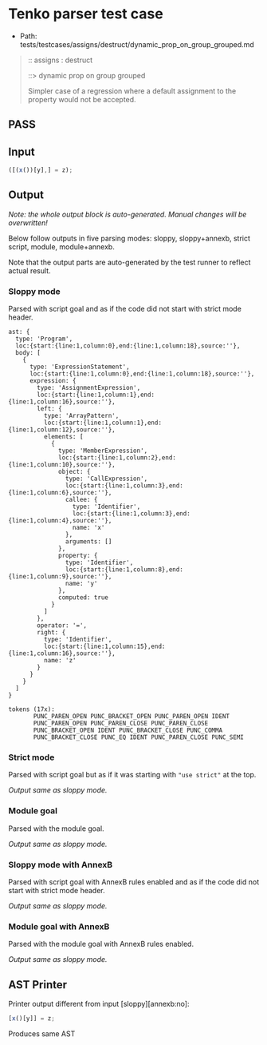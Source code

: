 # Tenko parser test case

- Path: tests/testcases/assigns/destruct/dynamic_prop_on_group_grouped.md

> :: assigns : destruct
>
> ::> dynamic prop on group grouped
>
> Simpler case of a regression where a default assignment to the property would not be accepted.

## PASS

## Input

`````js
([(x())[y],] = z);
`````

## Output

_Note: the whole output block is auto-generated. Manual changes will be overwritten!_

Below follow outputs in five parsing modes: sloppy, sloppy+annexb, strict script, module, module+annexb.

Note that the output parts are auto-generated by the test runner to reflect actual result.

### Sloppy mode

Parsed with script goal and as if the code did not start with strict mode header.

`````
ast: {
  type: 'Program',
  loc:{start:{line:1,column:0},end:{line:1,column:18},source:''},
  body: [
    {
      type: 'ExpressionStatement',
      loc:{start:{line:1,column:0},end:{line:1,column:18},source:''},
      expression: {
        type: 'AssignmentExpression',
        loc:{start:{line:1,column:1},end:{line:1,column:16},source:''},
        left: {
          type: 'ArrayPattern',
          loc:{start:{line:1,column:1},end:{line:1,column:12},source:''},
          elements: [
            {
              type: 'MemberExpression',
              loc:{start:{line:1,column:2},end:{line:1,column:10},source:''},
              object: {
                type: 'CallExpression',
                loc:{start:{line:1,column:3},end:{line:1,column:6},source:''},
                callee: {
                  type: 'Identifier',
                  loc:{start:{line:1,column:3},end:{line:1,column:4},source:''},
                  name: 'x'
                },
                arguments: []
              },
              property: {
                type: 'Identifier',
                loc:{start:{line:1,column:8},end:{line:1,column:9},source:''},
                name: 'y'
              },
              computed: true
            }
          ]
        },
        operator: '=',
        right: {
          type: 'Identifier',
          loc:{start:{line:1,column:15},end:{line:1,column:16},source:''},
          name: 'z'
        }
      }
    }
  ]
}

tokens (17x):
       PUNC_PAREN_OPEN PUNC_BRACKET_OPEN PUNC_PAREN_OPEN IDENT
       PUNC_PAREN_OPEN PUNC_PAREN_CLOSE PUNC_PAREN_CLOSE
       PUNC_BRACKET_OPEN IDENT PUNC_BRACKET_CLOSE PUNC_COMMA
       PUNC_BRACKET_CLOSE PUNC_EQ IDENT PUNC_PAREN_CLOSE PUNC_SEMI
`````

### Strict mode

Parsed with script goal but as if it was starting with `"use strict"` at the top.

_Output same as sloppy mode._

### Module goal

Parsed with the module goal.

_Output same as sloppy mode._

### Sloppy mode with AnnexB

Parsed with script goal with AnnexB rules enabled and as if the code did not start with strict mode header.

_Output same as sloppy mode._

### Module goal with AnnexB

Parsed with the module goal with AnnexB rules enabled.

_Output same as sloppy mode._

## AST Printer

Printer output different from input [sloppy][annexb:no]:

````js
[x()[y]] = z;
````

Produces same AST
